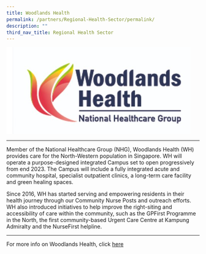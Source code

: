 ```yaml
---
title: Woodlands Health
permalink: /partners/Regional-Health-Sector/permalink/
description: ""
third_nav_title: Regional Health Sector
---
```

![](/images/Woodlands%20HEalth.jpg)

---------------------------------------------

Member of the National Healthcare Group (NHG), Woodlands Health (WH) provides care for the North-Western population in Singapore. WH will operate a purpose-designed integrated Campus set to open progressively from end 2023. The Campus will include a fully integrated acute and community hospital, specialist outpatient clinics, a long-term care facility and green healing spaces.

Since 2016, WH has started serving and empowering residents in their health journey through our Community Nurse Posts and outreach efforts. WH also introduced initiatives to help improve the right-siting and accessibility of care within the community, such as the GPFirst Programme in the North, the first community-based Urgent Care Centre at Kampung Admiralty and the NurseFirst helpline. 

--------------------------------------------

For more info on Woodlands Health, click [here](https://www.whc.sg/)